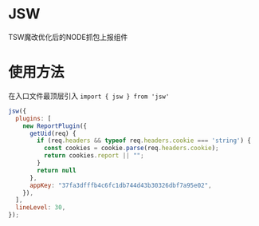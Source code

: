 # JSW
TSW魔改优化后的NODE抓包上报组件

# 使用方法
在入口文件最顶层引入 `import { jsw } from 'jsw'`

```js
jsw({
  plugins: [
    new ReportPlugin({
      getUid(req) {
        if (req.headers && typeof req.headers.cookie === 'string') {
          const cookies = cookie.parse(req.headers.cookie);
          return cookies.report || "";
        }
        return null
      },
      appKey: "37fa3dfffb4c6fc1db744d43b30326dbf7a95e02",
    }),
  ],
  lineLevel: 30,
});
```
